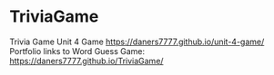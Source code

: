 # TriviaGame
Trivia Game
Unit 4 Game https://daners7777.github.io/unit-4-game/ <br>
Portfolio links to Word Guess Game: https://daners7777.github.io/TriviaGame/
